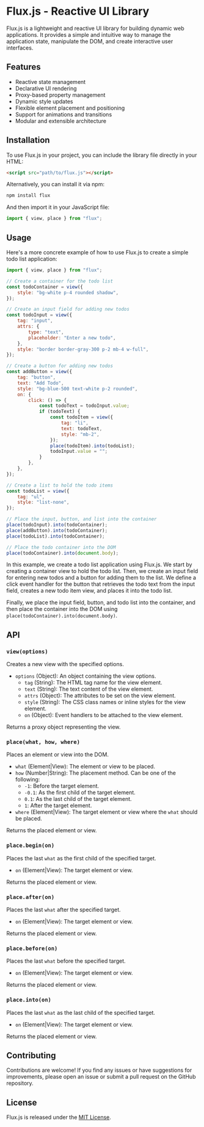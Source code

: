 # Flux.js - Reactive UI Library

Flux.js is a lightweight and reactive UI library for building dynamic web applications. It provides a simple and intuitive way to manage the application state, manipulate the DOM, and create interactive user interfaces.

## Features

-   Reactive state management
-   Declarative UI rendering
-   Proxy-based property management
-   Dynamic style updates
-   Flexible element placement and positioning
-   Support for animations and transitions
-   Modular and extensible architecture

## Installation

To use Flux.js in your project, you can include the library file directly in your HTML:

```html
<script src="path/to/flux.js"></script>
```

Alternatively, you can install it via npm:

```bash
npm install flux
```

And then import it in your JavaScript file:

```javascript
import { view, place } from "flux";
```

## Usage

Here's a more concrete example of how to use Flux.js to create a simple todo list application:

```javascript
import { view, place } from "flux";

// Create a container for the todo list
const todoContainer = view({
	style: "bg-white p-4 rounded shadow",
});

// Create an input field for adding new todos
const todoInput = view({
	tag: "input",
	attrs: {
		type: "text",
		placeholder: "Enter a new todo",
	},
	style: "border border-gray-300 p-2 mb-4 w-full",
});

// Create a button for adding new todos
const addButton = view({
	tag: "button",
	text: "Add Todo",
	style: "bg-blue-500 text-white p-2 rounded",
	on: {
		click: () => {
			const todoText = todoInput.value;
			if (todoText) {
				const todoItem = view({
					tag: "li",
					text: todoText,
					style: "mb-2",
				});
				place(todoItem).into(todoList);
				todoInput.value = "";
			}
		},
	},
});

// Create a list to hold the todo items
const todoList = view({
	tag: "ul",
	style: "list-none",
});

// Place the input, button, and list into the container
place(todoInput).into(todoContainer);
place(addButton).into(todoContainer);
place(todoList).into(todoContainer);

// Place the todo container into the DOM
place(todoContainer).into(document.body);
```

In this example, we create a todo list application using Flux.js. We start by creating a container view to hold the todo list. Then, we create an input field for entering new todos and a button for adding them to the list. We define a click event handler for the button that retrieves the todo text from the input field, creates a new todo item view, and places it into the todo list.

Finally, we place the input field, button, and todo list into the container, and then place the container into the DOM using `place(todoContainer).into(document.body)`.

## API

### `view(options)`

Creates a new view with the specified options.

-   `options` (Object): An object containing the view options.
    -   `tag` (String): The HTML tag name for the view element.
    -   `text` (String): The text content of the view element.
    -   `attrs` (Object): The attributes to be set on the view element.
    -   `style` (String): The CSS class names or inline styles for the view element.
    -   `on` (Object): Event handlers to be attached to the view element.

Returns a proxy object representing the view.

### `place(what, how, where)`

Places an element or view into the DOM.

-   `what` (Element|View): The element or view to be placed.
-   `how` (Number|String): The placement method. Can be one of the following:
    -   `-1`: Before the target element.
    -   `-0.1`: As the first child of the target element.
    -   `0.1`: As the last child of the target element.
    -   `1`: After the target element.
-   `where` (Element|View): The target element or view where the `what` should be placed.

Returns the placed element or view.

### `place.begin(on)`

Places the last `what` as the first child of the specified target.

-   `on` (Element|View): The target element or view.

Returns the placed element or view.

### `place.after(on)`

Places the last `what` after the specified target.

-   `on` (Element|View): The target element or view.

Returns the placed element or view.

### `place.before(on)`

Places the last `what` before the specified target.

-   `on` (Element|View): The target element or view.

Returns the placed element or view.

### `place.into(on)`

Places the last `what` as the last child of the specified target.

-   `on` (Element|View): The target element or view.

Returns the placed element or view.

## Contributing

Contributions are welcome! If you find any issues or have suggestions for improvements, please open an issue or submit a pull request on the GitHub repository.

## License

Flux.js is released under the [MIT License](https://opensource.org/licenses/MIT).
